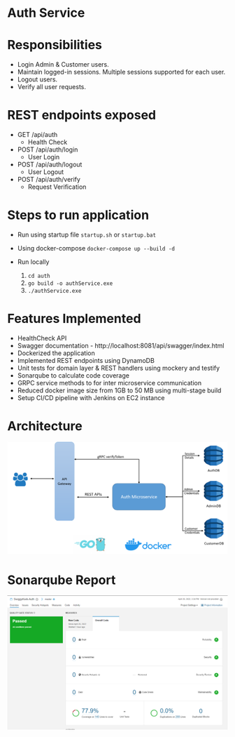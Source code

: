 # Auth Service

# Responsibilities
 - Login Admin & Customer users.
 - Maintain logged-in sessions. Multiple sessions supported for each user.
 - Logout users.
 - Verify all user requests.

# REST endpoints exposed
 - GET /api/auth
   * Health Check
 - POST /api/auth/login
   * User Login
 - POST /api/auth/logout
   * User Logout
 - POST /api/auth/verify
   * Request Verification

# Steps to run application
- Run using startup file  `startup.sh` or `startup.bat`

- Using docker-compose
    `docker-compose up --build -d`

- Run locally
    1) `cd auth`
    2) `go build -o authService.exe`
    3) `./authService.exe`

# Features Implemented
 - HealthCheck API
 - Swagger documentation - http://localhost:8081/api/swagger/index.html
 - Dockerized the application
 - Implemented REST endpoints using DynamoDB
 - Unit tests for domain layer & REST handlers using mockery and testify
 - Sonarqube to calculate code coverage
 - GRPC service methods to for inter microservice communication
 - Reduced docker image size from 1GB to 50 MB using multi-stage build
 - Setup CI/CD pipeline with Jenkins on EC2 instance

# Architecture

![Architecture Diagram](./images/AuthArchitecture.png)

# Sonarqube Report

![Code Coverage](./images/AuthSonarQube.png)
